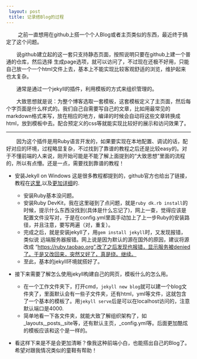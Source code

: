 ```yaml
---
 layout: post
 title: 记录搭Blog的过程
---
```


&#8194;&#8194;&#8194;&#8194; 之前一直想用在github上搭一个个人Blog或者主页类似的东西，最近终于搞定了这个问题。

&#8194;&#8194;&#8194;&#8194;说github建立起的这一套只支持静态页面，按照说明只要在github上建一个普通的仓库，然后选择 生成page选项，就可以访问了，不过现在还极不好用，只能自己放一个一个html文件上去，基本上不能实现比较客观舒适的浏览，维护起来也太复杂。

&#8194;&#8194;&#8194;&#8194;通常是通过一个jekyll的插件，利用模板的方式来组织管理的。

&#8195;&#8195;大致思想就是说：为整个博客选取一套模板，这套模板定义了主页面，然后每个字页面是什么样式的。我们自己自需要写自己的文章，比如用最常见的markdown格式来写，放在相应的地方，编译的时候会自动将这些文章转换成html，放到模板中去。配合预定义的css等就能实现比较好的展示和访问效果了。

---

&#8195;&#8195;因为这个插件是用Ruby语言开发的，如果要实现在本地配置、调试的话，配好对应的环境，过程略显复杂，不过找到了靠谱的教程之后还是比较easy的。对于不懂前端的人来说，刚开始可能是不能了解上面提到的“大致思想”里面的流程的，所以有点懵。还是一点，需要找到靠谱的教程！

- 安装Jekyll on Windows
  这是很多教程都提到的，github官方也给出了链接，教程在[这里](http://jekyllrb.com/docs/windows/),以及[更加详细](http://jekyll-windows.juthilo.com/1-ruby-and-devkit/)的.
  - 安装Ruby基本没问题。
  - 安装Ruby DevKit，我在这里碰到了点问题，就是`ruby dk.rb install`的时候，提示什么东西没找到(具体是什么忘记了)，网上一查，觉得应该是配置文件没写对，于是在config.yml里面手动加上了上一步Ruby的安装路径，并且注意，要写两遍（对，重复）。
  - 完成之后，就是安装jekyll了，用`gem install jekyll`时，又发现报错，类似说 远端服务器报错。网上说是因为默认的源在国外的原因，建议将源改成 “https://ruby.taobao.org”,改了之后发现也报错，显示服务被denied了。于是又改回来，突然又好了，真是绕。继续。
  - 至此，基本的jekyll环境就搭好了。

- 接下来需要了解怎么使用jekyll构建自己的网页，模板什么的怎么用。
   - 在一个工作文件夹下，打开cmd，`jekyll new blog`就可以建一个blog文件夹了，里面默认会有一些子文件夹，还有html，yml等文件，这就包含了一个基本的模板了。用`jekyll serve`后是可以在localhost访问的，注意默认端口是4000.
   - 简单地看一下各文件夹，就能大致了解组织架构了，如_layouts,_posts,_site等，还有默认主页，_config.yml等。后面更加酷炫的模板应该和这个是一样的。


- 看这样下来是不是会更加清晰？像我这种前端小白，也能搭出自己的Blog了。希望对跟我情况类似的童鞋有帮助！